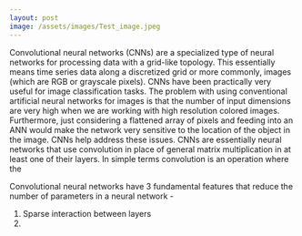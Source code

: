 ```yaml
---
layout: post
image: /assets/images/Test_image.jpeg
---
```

Convolutional neural networks (CNNs) are a specialized type of neural networks for processing data with a grid-like topology. This essentially means time series data along a discretized grid or more commonly, images (which are RGB or grayscale pixels). CNNs have been practically very useful for image classification tasks. The problem with using conventional artificial neural networks for images is that the number of input dimensions are very high when we are working with high resolution colored images. Furthermore, just considering a flattened array of pixels and feeding into an ANN would make the network very sensitive to the location of the object in the image. CNNs help address these issues. CNNs are essentially neural networks that use convolution in place of general matrix multiplication in at least one of their layers. In simple terms convolution is an operation where the 

Convolutional neural networks have 3 fundamental features that reduce the number of parameters in a neural network -

1. Sparse interaction between layers
2.  
